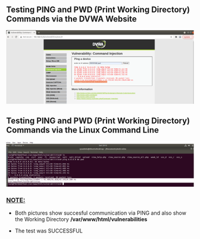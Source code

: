 ## Testing PING and PWD (Print Working Directory) Commands via the DVWA Website

![pwd](pwd.PNG)

## Testing PING and PWD (Print Working Directory) Commands via the Linux Command Line 

![pic](pwd1.PNG) 


### <u>NOTE:</u>
* Both pictures show succesful communication via PING and also show the Working Directory **/var/www/html/vulnerabilities**  

* The test was SUCCESSFUL
